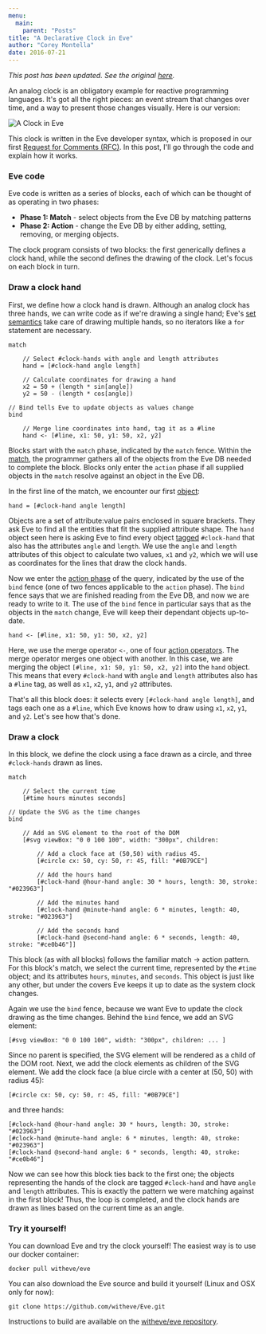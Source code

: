 ```yaml
---
menu:
  main:
    parent: "Posts"
title: "A Declarative Clock in Eve"
author: "Corey Montella"
date: 2016-07-21
---
```


_This post has been updated. See the original [here](https://github.com/Kodowa/incidentalcomplexity/blob/5fbce96aecc7172166d130406e9e3c42bbbb27dc/_posts/2016-07-21-clock.md)._

An analog clock is an obligatory example for reactive programming languages. It's got all the right pieces: an event stream that changes over time, and a way to present those changes visually. Here is our version:

![A Clock in Eve](http://incidentalcomplexity.com/posts/images/eveclock.gif)

This clock is written in the Eve developer syntax, which is proposed in our first [Request for Comments (RFC)](https://github.com/witheve/rfcs/blob/master/proposed/syntax.md). In this post, I'll go through the code and explain how it works.

### Eve code

Eve code is written as a series of blocks, each of which can be thought of as operating in two phases:

- **Phase 1: Match** - select objects from the Eve DB by matching patterns  
- **Phase 2: Action** - change the Eve DB by either adding, setting, removing, or merging objects.

The clock program consists of two blocks: the first generically defines a clock hand, while the second defines the drawing of the clock. Let's focus on each block in turn.

### Draw a clock hand

First, we define how a clock hand is drawn. Although an analog clock has three hands, we can write code as if we're drawing a single hand; Eve's [set semantics](https://github.com/witheve/rfcs/blob/master/proposed/syntax.md#set-semantics) take care of drawing multiple hands, so no iterators like a `for` statement are necessary.

```
match

    // Select #clock-hands with angle and length attributes
    hand = [#clock-hand angle length]

    // Calculate coordinates for drawing a hand
    x2 = 50 + (length * sin[angle])
    y2 = 50 - (length * cos[angle])

// Bind tells Eve to update objects as values change
bind

    // Merge line coordinates into hand, tag it as a #line
    hand <- [#line, x1: 50, y1: 50, x2, y2]
```

Blocks start with the `match` phase, indicated by the `match` fence. Within the [match](https://github.com/witheve/rfcs/blob/master/proposed/syntax.md#phase-1-match), the programmer gathers all of the objects from the Eve DB needed to complete the block. Blocks only enter the `action` phase if all supplied objects in the `match` resolve against an object in the Eve DB. 

In the first line of the match, we encounter our first [object](https://github.com/witheve/rfcs/blob/master/proposed/syntax.md#objects):

```
hand = [#clock-hand angle length]
```

Objects are a set of attribute:value pairs enclosed in square brackets. They ask Eve to find all the entities that fit the supplied attribute shape. The `hand` object seen here is asking Eve to find every object [tagged](https://github.com/witheve/rfcs/blob/master/proposed/syntax.md#tag-selector---) `#clock-hand` that also has the attributes `angle` and `length`. We use the `angle` and `length` attributes of this object to calculate two values, `x1` and `y2`, which we will use as coordinates for the lines that draw the clock hands.

Now we enter the [action phase](https://github.com/witheve/rfcs/blob/master/proposed/syntax.md#phase-2-action) of the query, indicated by the use of the `bind` fence (one of two fences applicable to the `action` phase). The `bind` fence says that we are finished reading from the Eve DB, and now we are ready to write to it. The use of the `bind` fence in particular says that as the objects in the `match` change, Eve will keep their dependant objects up-to-date.

```
hand <- [#line, x1: 50, y1: 50, x2, y2]
```

Here, we use the merge operator `<-`, one of four [action operators](https://github.com/witheve/rfcs/blob/master/proposed/syntax.md#action-operators). The merge operator merges one object with another. In this case, we are merging the object `[#line, x1: 50, y1: 50, x2, y2]` into the `hand` object. This means that every `#clock-hand` with `angle` and `length` attributes also has a `#line` tag, as well as `x1`, `x2`, `y1`, and `y2` attributes.

That's all this block does: it selects every `[#clock-hand angle length]`, and tags each one as a `#line`, which Eve knows how to draw using `x1`, `x2`, `y1`, and `y2`. Let's see how that's done.

### Draw a clock

In this block, we define the clock using a face drawn as a circle, and three `#clock-hands` drawn as lines.

```
match

    // Select the current time
    [#time hours minutes seconds]

// Update the SVG as the time changes
bind

    // Add an SVG element to the root of the DOM       
    [#svg viewBox: "0 0 100 100", width: "300px", children:

        // Add a clock face at (50,50) with radius 45.
        [#circle cx: 50, cy: 50, r: 45, fill: "#0B79CE"]

        // Add the hours hand    
        [#clock-hand @hour-hand angle: 30 * hours, length: 30, stroke: "#023963"]

        // Add the minutes hand 
        [#clock-hand @minute-hand angle: 6 * minutes, length: 40, stroke: "#023963"]

        // Add the seconds hand 
        [#clock-hand @second-hand angle: 6 * seconds, length: 40, stroke: "#ce0b46"]]
```

This block (as with all blocks) follows the familiar match -> action pattern. For this block's match, we select the current time, represented by the `#time` object; and its attributes `hours`, `minutes`, and `seconds`. This object is just like any other, but under the covers Eve keeps it up to date as the system clock changes.

Again we use the `bind` fence, because we want Eve to update the clock drawing as the time changes. Behind the `bind` fence, we add an SVG element:

```
[#svg viewBox: "0 0 100 100", width: "300px", children: ... ]
```

Since no parent is specified, the SVG element will be rendered as a child of the DOM root. Next, we add the clock elements as children of the SVG element. We add the clock face (a blue circle with a center at (50, 50) with radius 45): 

```
[#circle cx: 50, cy: 50, r: 45, fill: "#0B79CE"] 
```

and three hands:

```
[#clock-hand @hour-hand angle: 30 * hours, length: 30, stroke: "#023963"]
[#clock-hand @minute-hand angle: 6 * minutes, length: 40, stroke: "#023963"]
[#clock-hand @second-hand angle: 6 * seconds, length: 40, stroke: "#ce0b46"]
```

Now we can see how this block ties back to the first one; the objects representing the hands of the clock are tagged `#clock-hand` and have `angle` and `length` attributes. This is exactly the pattern we were matching against in the first block! Thus, the loop is completed, and the clock hands are drawn as lines based on the current time as an angle.

### Try it yourself!

You can download Eve and try the clock yourself! The easiest way is to use our docker container: 

```
docker pull witheve/eve
```

You can also download the Eve source and build it yourself (Linux and OSX only for now): 

```
git clone https://github.com/witheve/Eve.git
``` 

Instructions to build are available on the [witheve/eve repository](https://github.com/witheve/Eve).

